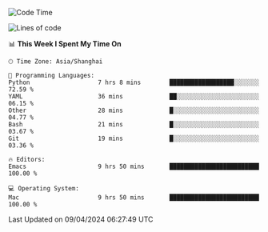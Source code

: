 <!--START_SECTION:waka-->
![Code Time](http://img.shields.io/badge/Code%20Time-1%2C894%20hrs%2042%20mins-blue)

![Lines of code](https://img.shields.io/badge/From%20Hello%20World%20I%27ve%20Written-298.2%20thousand%20lines%20of%20code-blue)

📊 **This Week I Spent My Time On** 

```text
🕑︎ Time Zone: Asia/Shanghai

💬 Programming Languages: 
Python                   7 hrs 8 mins        ██████████████████░░░░░░░   72.59 % 
YAML                     36 mins             ██░░░░░░░░░░░░░░░░░░░░░░░   06.15 % 
Other                    28 mins             █░░░░░░░░░░░░░░░░░░░░░░░░   04.77 % 
Bash                     21 mins             █░░░░░░░░░░░░░░░░░░░░░░░░   03.67 % 
Git                      19 mins             █░░░░░░░░░░░░░░░░░░░░░░░░   03.36 % 

🔥 Editors: 
Emacs                    9 hrs 50 mins       █████████████████████████   100.00 % 

💻 Operating System: 
Mac                      9 hrs 50 mins       █████████████████████████   100.00 % 
```


 Last Updated on 09/04/2024 06:27:49 UTC
<!--END_SECTION:waka-->
